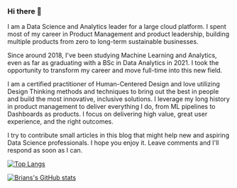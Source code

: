 ### Hi there 👋

I am a Data Science and Analytics leader for a large cloud platform. I spent most of my career in Product Management and product leadership, building multiple products from zero to long-term sustainable businesses.

Since around 2018, I've been studying Machine Learning and Analytics, even as far as graduating with a BSc in Data Analytics in 2021. I took the opportunity to transform my career and move full-time into this new field.

I am a certified practitioner of Human-Centered Design and love utilizing Design Thinking methods and techniques to bring out the best in people and build the most innovative, inclusive solutions. I leverage my long history in product management to deliver everything I do, from ML pipelines to Dashboards as products. I focus on delivering high value, great user experience, and the right outcomes.

I try to contribute small articles in this blog that might help new and aspiring Data Science professionals. I hope you enjoy it. Leave comments and I'll respond as soon as I can.

[![Top Langs](https://github-readme-stats.vercel.app/api/top-langs/?username=broepke)](https://github.com/anuraghazra/github-readme-stats)

[![Brians's GitHub stats](https://github-readme-stats.vercel.app/api?username=broepke&show_icons=true)](https://github.com/anuraghazra/github-readme-stats)

<!--
**broepke/broepke** is a ✨ _special_ ✨ repository because its `README.md` (this file) appears on your GitHub profile.

Here are some ideas to get you started:

- 🔭 I’m currently working on ...
- 🌱 I’m currently learning ...
- 👯 I’m looking to collaborate on ...
- 🤔 I’m looking for help with ...
- 💬 Ask me about ...
- 📫 How to reach me: ...
- 😄 Pronouns: ...
- ⚡ Fun fact: ...
-->
